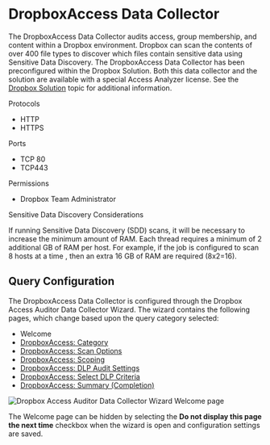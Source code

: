 # DropboxAccess Data Collector

The DropboxAccess Data Collector audits access, group membership, and content within a Dropbox
environment. Dropbox can scan the contents of over 400 file types to discover which files contain
sensitive data using Sensitive Data Discovery. The DropboxAccess Data Collector has been
preconfigured within the Dropbox Solution. Both this data collector and the solution are available
with a special Access Analyzer license. See the
[Dropbox Solution](/docs/accessanalyzer/12.0/solutions/dropbox/overview.md) topic for additional information.

Protocols

- HTTP
- HTTPS

Ports

- TCP 80
- TCP443

Permissions

- Dropbox Team Administrator

Sensitive Data Discovery Considerations

If running Sensitive Data Discovery (SDD) scans, it will be necessary to increase the minimum amount
of RAM. Each thread requires a minimum of 2 additional GB of RAM per host. For example, if the job
is configured to scan 8 hosts at a time , then an extra 16 GB of RAM are required (8x2=16).

## Query Configuration

The DropboxAccess Data Collector is configured through the Dropbox Access Auditor Data Collector
Wizard. The wizard contains the following pages, which change based upon the query category
selected:

- Welcome
- [DropboxAccess: Category](/docs/accessanalyzer/12.0/data-collection/dropbox-access/category.md)
- [DropboxAccess: Scan Options](/docs/accessanalyzer/12.0/data-collection/dropbox-access/scan-options.md)
- [DropboxAccess: Scoping](/docs/accessanalyzer/12.0/data-collection/dropbox-access/scoping.md)
- [DropboxAccess: DLP Audit Settings](/docs/accessanalyzer/12.0/data-collection/dropbox-access/dlp-audit-settings.md)
- [DropboxAccess: Select DLP Criteria](/docs/accessanalyzer/12.0/data-collection/dropbox-access/select-dlp-criteria.md)
- [DropboxAccess: Summary (Completion)](/docs/accessanalyzer/12.0/data-collection/dropbox-access/completion.md)

![Dropbox Access Auditor Data Collector Wizard Welcome page](/img/product_docs/activitymonitor/activitymonitor/install/welcome.webp)

The Welcome page can be hidden by selecting the **Do not display this page the next time** checkbox
when the wizard is open and configuration settings are saved.
